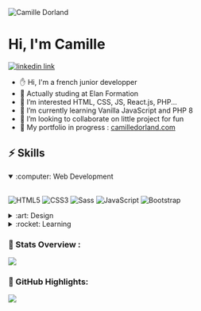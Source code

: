 ![Camille Dorland](https://user-images.githubusercontent.com/82466002/223571571-54a3d3a8-a0cd-4d28-b6e7-9acf076be904.png)

<h1>Hi, I'm Camille</h1>

<a href="https://www.linkedin.com/in/camille-dorland-bbb850a7">![linkedin link](https://user-images.githubusercontent.com/82466002/223571940-31ac47f6-652d-423f-b23a-79a801665e10.svg)<a>

- ✋ Hi, I'm a french junior developper
- 🏫 Actually studing at Elan Formation
- 👀 I’m interested HTML, CSS, JS, React.js, PHP...
- 🍦 I’m currently learning Vanilla JavaScript and PHP 8
- 💞️ I’m looking to collaborate on little project for fun
- 📖 My portfolio in progress : <a href="https://camilledorland.com/">camilledorland.com</a>

## ⚡ Skills

<details open>
<summary>:computer: Web Development</summary>

<br>![HTML5](https://img.shields.io/badge/html5-%23E34F26.svg?style=for-the-badge&logo=html5&logoColor=white)
![CSS3](https://img.shields.io/badge/css3-%231572B6.svg?style=for-the-badge&logo=css3&logoColor=white)
![Sass](https://img.shields.io/static/v1?style=for-the-badge&message=Sass&color=CC6699&logo=Sass&logoColor=FFFFFF&label=)
![JavaScript](https://img.shields.io/badge/javascript-%23323330.svg?style=for-the-badge&logo=javascript&logoColor=%23F7DF1E)
![Bootstrap](https://img.shields.io/badge/bootstrap-%23563D7C.svg?style=for-the-badge&logo=bootstrap&logoColor=white)

</details>

<details>
<summary>:art: Design</summary>

<br>![Adobe Photoshop](https://img.shields.io/static/v1?style=for-the-badge&message=Adobe+Photoshop&color=31A8FF&logo=Adobe+Photoshop&logoColor=FFFFFF&label=)
![Adobe InDesign](https://img.shields.io/static/v1?style=for-the-badge&message=Adobe+InDesign&color=FF3366&logo=Adobe+InDesign&logoColor=FFFFFF&label=)
![Adobe Illustrator](https://img.shields.io/static/v1?style=for-the-badge&message=Adobe+Illustrator&color=f9743b&logo=Adobe+Illustrator&logoColor=ffffff&label=) &nbsp;&nbsp; 
![Adobe XD](https://img.shields.io/static/v1?style=for-the-badge&message=Adobe+XD&color=140d16&logo=Adobe+Xd&logoColor=ffffff&label=)
![Figma](https://img.shields.io/static/v1?style=for-the-badge&message=Figma&color=F24E1E&logo=Figma&logoColor=FFFFFF&label=)
</details>
  
 <details>
<summary>:rocket: Learning</summary>

<br>![PHP](https://img.shields.io/badge/php-%23777BB4.svg?style=for-the-badge&logo=php&logoColor=white)
![Symfony](https://img.shields.io/badge/symfony-%23000000.svg?style=for-the-badge&logo=symfony&logoColor=white)
![Laragon](https://img.shields.io/static/v1?style=for-the-badge&message=Laragon&color=0E83CD&logo=Laragon&logoColor=FFFFFF&label=)
![MySQL](https://img.shields.io/static/v1?style=for-the-badge&message=MySQL&color=4479A1&logo=MySQL&logoColor=FFFFFF&label=)
![React](https://img.shields.io/static/v1?style=for-the-badge&message=React&color=222222&logo=React&logoColor=61DAFB&label=) 
</details>
 
### 🧮 Stats Overview : 
  <a href="">
  <img align="center" src="https://github-readme-stats.vercel.app/api/top-langs/?username=Littlebirdwarrior&langs_count=8&layout=compact&theme=discord_old_blurple&hide=html,Tcl" />
</a>



### 🍃 GitHub Highlights: 
<a href="">
  <img align="center" src="http://github-readme-streak-stats.herokuapp.com?user=Littlebirdwarrior&theme=discord_old_blurple"/>
</a>



<!---
Littlebirdwarrior/Littlebirdwarrior is a ✨ special ✨ repository because its `README.md` (this file) appears on your GitHub profile.
You can click the Preview link to take a look at your changes.
--->
